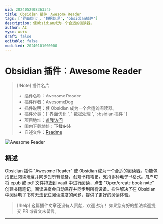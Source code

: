 ```yaml
---
uid: 2024052908363340
title: Obsidian 插件：Awesome Reader
tags: ['界面优化', '数据处理', 'obsidian插件']
description: 使Obsidian成为一个合适的阅读器。
author: AI
type: auto
draft: false
editable: false
modified: 20240101000000
---
```


# Obsidian 插件：Awesome Reader

> [!Note] 插件名片
> - 插件名称：Awesome Reader
> - 插件作者：AwesomeDog
> - 插件说明：使 Obsidian 成为一个合适的阅读器。
> - 插件分类：[' 界面优化 ', ' 数据处理 ', 'obsidian 插件 ']
> - 项目地址：[点我访问](https://github.com/AwesomeDog/obsidian-awesome-reader)
> - 国内下载地址：[下载安装](https://pkmer.cn/products/plugin/pluginMarket/?awesome-reader)
> - 自述文件：[Readme](https://ghproxy.net/https://raw.githubusercontent.com/AwesomeDog/obsidian-awesome-reader/master/README.md)

![Awesome Reader](https://cdn.pkmer.cn/covers/awesome-reader.png!pkmer)

## 概述

Obsidian 插件 "Awesome Reader" 使 Obsidian 成为一个合适的阅读器。功能包括记住阅读进度并同步到所有设备，创建书籍笔记，支持多种电子书格式。用户可将 epub 或 pdf 文件拖放到 vault 中进行阅读，点击 "Open/create book note" 创建书籍笔记，阅读进度会自动保存并同步到所有设备。插件解决了在 Obsidian 中阅读电子书时无法记住阅读进度的问题，提供了更好的阅读体验。

> [!help]
> 这篇插件文章还没有人贡献，欢迎占坑！
> 如果您有好的想法欢迎提交 PR 或者文末留言。

---



